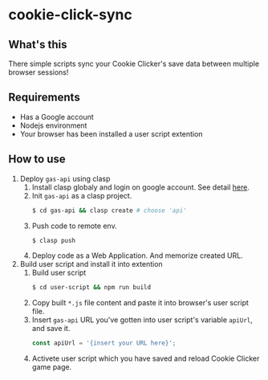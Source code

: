 # cookie-click-sync

## What's this

There simple scripts sync your Cookie Clicker's save data between multiple browser sessions!

## Requirements

- Has a Google account
- Nodejs environment
- Your browser has been installed a user script extention

## How to use

1. Deploy `gas-api` using clasp
    1. Install clasp globaly and login on google account. See detail [here](https://github.com/google/clasp).
    1. Init `gas-api` as a clasp project.
        ```bash
        $ cd gas-api && clasp create # choose 'api'
        ```
    1. Push code to remote env.
        ```bash
        $ clasp push
        ```
    1. Deploy code as a Web Application. And memorize created URL.
1. Build user script and install it into extention
    1. Build user script
        ```bash
        $ cd user-script && npm run build
        ```
    1. Copy built `*.js` file content and paste it into browser's user script file.
    1. Insert `gas-api` URL you've gotten into user script's variable `apiUrl`, and save it.
       ```js
       const apiUrl = '{insert your URL here}';
       ```
    1. Activete user script which you have saved and reload Cookie Clicker game page.
